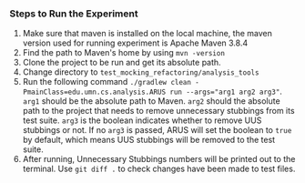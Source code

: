 ### Steps to Run the Experiment
1. Make sure that maven is installed on the local machine, the maven version used for running experiment is Apache Maven 3.8.4
2. Find the path to Maven's home by using `mvn -version`
3. Clone the project to be run and get its absolute path.
3. Change directory to `test_mocking_refactoring/analysis_tools`
4. Run the following command `./gradlew clean -PmainClass=edu.umn.cs.analysis.ARUS run --args="arg1 arg2 arg3"`.
`arg1` should be the absolute path to Maven. `arg2` should the absolute path to the project that needs to remove unnecessary stubbings from its test suite. `arg3` is the boolean indicates whether to remove UUS stubbings or not. If no `arg3` is passed, ARUS will set the boolean to `true` by default, which means UUS stubbings will be removed to the test suite.
5. After running, Unnecessary Stubbings numbers will be printed out to the terminal. Use `git diff .` to check changes have been made to test files.
  
